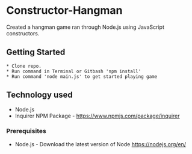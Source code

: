 # Constructor-Hangman

Created a hangman game ran through Node.js using JavaScript constructors.

## Getting Started
    * Clone repo.
    * Run command in Terminal or Gitbash 'npm install'
    * Run command 'node main.js' to get started playing game 

## Technology used
* Node.js
* Inquirer NPM Package - https://www.npmjs.com/package/inquirer

### Prerequisites
- Node.js - Download the latest version of Node https://nodejs.org/en/
